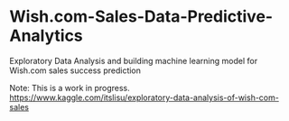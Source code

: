 # Wish.com-Sales-Data-Predictive-Analytics
Exploratory Data Analysis and building machine learning model for Wish.com sales success prediction


Note: This is a work in progress.
https://www.kaggle.com/itslisu/exploratory-data-analysis-of-wish-com-sales

